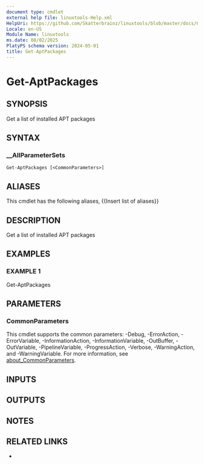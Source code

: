 ```yaml
---
document type: cmdlet
external help file: linuxtools-Help.xml
HelpUri: https://github.com/Skatterbrainz/linuxtools/blob/master/docs/Get-AptPackages.md
Locale: en-US
Module Name: linuxtools
ms.date: 08/02/2025
PlatyPS schema version: 2024-05-01
title: Get-AptPackages
---
```


# Get-AptPackages

## SYNOPSIS

Get a list of installed APT packages

## SYNTAX

### __AllParameterSets

```
Get-AptPackages [<CommonParameters>]
```

## ALIASES

This cmdlet has the following aliases,
  {{Insert list of aliases}}

## DESCRIPTION

Get a list of installed APT packages

## EXAMPLES

### EXAMPLE 1

Get-AptPackages

## PARAMETERS

### CommonParameters

This cmdlet supports the common parameters: -Debug, -ErrorAction, -ErrorVariable,
-InformationAction, -InformationVariable, -OutBuffer, -OutVariable, -PipelineVariable,
-ProgressAction, -Verbose, -WarningAction, and -WarningVariable. For more information, see
[about_CommonParameters](https://go.microsoft.com/fwlink/?LinkID=113216).

## INPUTS

## OUTPUTS

## NOTES

## RELATED LINKS

- [](https://github.com/Skatterbrainz/linuxtools/blob/master/docs/Get-AptPackages.md)
